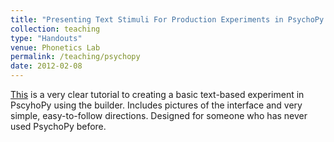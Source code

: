 ```yaml
---
title: "Presenting Text Stimuli For Production Experiments in PsychoPy Using the Builder"
collection: teaching
type: "Handouts"
venue: Phonetics Lab
permalink: /teaching/psychopy
date: 2012-02-08
---
```


<a href = "https://www.dropbox.com/s/hkjutco303nu1y0/tutorial.pdf?dl=0"> This</a> is a very clear tutorial to creating a basic text-based experiment in PscyhoPy using the builder. Includes pictures of the interface and very simple, easy-to-follow directions. Designed for someone who has never used PsychoPy before.  
